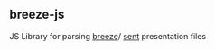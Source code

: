 ## breeze-js

JS Library for parsing [breeze](https://github.com/zedseven/breeze)/ [sent](https://tools.suckless.org/sent/) presentation files